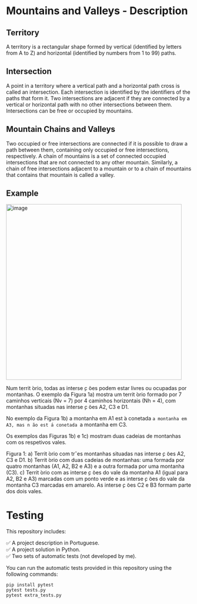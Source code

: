 # Mountains and Valleys - Description

## Territory

A territory is a rectangular shape formed by vertical (identified by letters from A to Z) and horizontal (identified by numbers from 1 to 99) paths.

## Intersection

A point in a territory where a vertical path and a horizontal path cross is called an intersection. Each intersection is identified by the identifiers of the paths that form it. Two intersections are adjacent if they are connected by a vertical or horizontal path with no other intersections between them. Intersections can be free or occupied by mountains.

## Mountain Chains and Valleys

Two occupied or free intersections are connected if it is possible to draw a path between them, containing only occupied or free intersections, respectively. A chain of mountains is a set of connected occupied intersections that are not connected to any other mountain. Similarly, a chain of free intersections adjacent to a mountain or to a chain of mountains that contains that mountain is called a valley.

## Example

<img width="477" alt="image" src="https://github.com/user-attachments/assets/f2b85a7f-32f9-4978-a87f-309c5de3dab2" />

Num territ ́orio, todas as interse ̧c ̃oes podem estar livres ou ocupadas por montanhas.
O exemplo da Figura 1a) mostra um territ ́orio formado por 7 caminhos verticais (Nv = 7)
por 4 caminhos horizontais (Nh = 4), com montanhas situadas nas interse ̧c ̃oes A2, C3 e
D1.

No exemplo da Figura 1b) a montanha em A1 est ́a conetada `a montanha
em A3, mas n ̃ao est ́a conetada `a montanha em C3.

 Os exemplos das Figuras 1b) e 1c) mostram duas cadeias de
montanhas com os respetivos vales.

Figura 1: a) Territ ́orio com trˆes montanhas situadas nas interse ̧c ̃oes A2, C3 e D1. b)
Territ ́orio com duas cadeias de montanhas: uma formada por quatro montanhas (A1,
A2, B2 e A3) e a outra formada por uma montanha (C3). c) Territ ́orio com as interse ̧c ̃oes
do vale da montanha A1 (igual para A2, B2 e A3) marcadas com um ponto verde e
as interse ̧c ̃oes do vale da montanha C3 marcadas em amarelo. As interse ̧c ̃oes C2 e B3
formam parte dos dois vales.

# Testing

This repository includes:

✅ A project description in Portuguese.
<br>
✅ A project solution in Python.
<br>
✅ Two sets of automatic tests (not developed by me).

You can run the automatic tests provided in this repository using the following commands:

```
pip install pytest
pytest tests.py
pytest extra_tests.py
```
